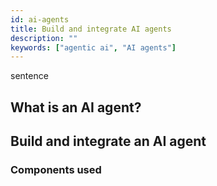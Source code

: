 ```yaml
---
id: ai-agents
title: Build and integrate AI agents
description: ""
keywords: ["agentic ai", "AI agents"]
---
```


sentence

## What is an AI agent?

## Build and integrate an AI agent

### Components used